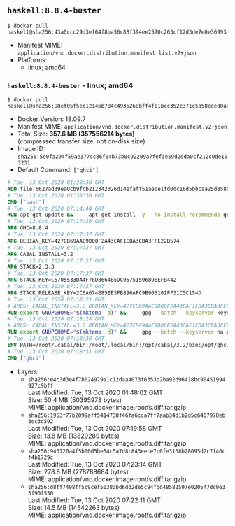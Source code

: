 ## `haskell:8.8.4-buster`

```console
$ docker pull haskell@sha256:43a0ccc29d3ef64f8ba56c88f394ee2570c263cf12d3de7e0e36993fd8f22415
```

-	Manifest MIME: `application/vnd.docker.distribution.manifest.list.v2+json`
-	Platforms:
	-	linux; amd64

### `haskell:8.8.4-buster` - linux; amd64

```console
$ docker pull haskell@sha256:98ef05f5ec12146b784c4935268bff4f01bcc352c371c5a58eded0aa975a601a
```

-	Docker Version: 18.09.7
-	Manifest MIME: `application/vnd.docker.distribution.manifest.v2+json`
-	Total Size: **357.6 MB (357556214 bytes)**  
	(compressed transfer size, not on-disk size)
-	Image ID: `sha256:5e0fa294f59ae377cc86f04b73b0c92209a7fef3e59d2dda0cf212c0de103231`
-	Default Command: `["ghci"]`

```dockerfile
# Tue, 13 Oct 2020 01:38:30 GMT
ADD file:6627ad39ea0cb9fcb212342326d14efaff51aece1fd0dc16d5bbcaa25d858622 in / 
# Tue, 13 Oct 2020 01:38:30 GMT
CMD ["bash"]
# Tue, 13 Oct 2020 07:14:44 GMT
RUN apt-get update &&     apt-get install -y --no-install-recommends gnupg ca-certificates dirmngr &&     rm -rf /var/lib/apt/lists/*
# Tue, 13 Oct 2020 07:17:36 GMT
ARG GHC=8.8.4
# Tue, 13 Oct 2020 07:17:37 GMT
ARG DEBIAN_KEY=427CB69AAC9D00F2A43CAF1CBA3CBA3FFE22B574
# Tue, 13 Oct 2020 07:17:37 GMT
ARG CABAL_INSTALL=3.2
# Tue, 13 Oct 2020 07:17:37 GMT
ARG STACK=2.3.3
# Tue, 13 Oct 2020 07:17:37 GMT
ARG STACK_KEY=C5705533DA4F78D8664B5DC0575159689BEFB442
# Tue, 13 Oct 2020 07:17:37 GMT
ARG STACK_RELEASE_KEY=2C6A674E85EE3FB896AFC9B965101FF31C5C154D
# Tue, 13 Oct 2020 07:18:21 GMT
# ARGS: CABAL_INSTALL=3.2 DEBIAN_KEY=427CB69AAC9D00F2A43CAF1CBA3CBA3FFE22B574 GHC=8.8.4 STACK=2.3.3 STACK_KEY=C5705533DA4F78D8664B5DC0575159689BEFB442 STACK_RELEASE_KEY=2C6A674E85EE3FB896AFC9B965101FF31C5C154D
RUN export GNUPGHOME="$(mktemp -d)" &&     gpg --batch --keyserver keyserver.ubuntu.com --recv-keys ${DEBIAN_KEY} &&     gpg --batch --armor --export ${DEBIAN_KEY} > /etc/apt/trusted.gpg.d/haskell.org.gpg.asc &&     gpgconf --kill all &&     echo 'deb http://downloads.haskell.org/debian buster main' > /etc/apt/sources.list.d/ghc.list &&     apt-get update &&     apt-get install -y --no-install-recommends         cabal-install-${CABAL_INSTALL}         curl         g++         ghc-${GHC}         git         libsqlite3-dev         libtinfo-dev         make         netbase         openssh-client         xz-utils         zlib1g-dev &&     rm -rf "$GNUPGHOME" /var/lib/apt/lists/*
# Tue, 13 Oct 2020 07:18:28 GMT
# ARGS: CABAL_INSTALL=3.2 DEBIAN_KEY=427CB69AAC9D00F2A43CAF1CBA3CBA3FFE22B574 GHC=8.8.4 STACK=2.3.3 STACK_KEY=C5705533DA4F78D8664B5DC0575159689BEFB442 STACK_RELEASE_KEY=2C6A674E85EE3FB896AFC9B965101FF31C5C154D
RUN export GNUPGHOME="$(mktemp -d)" &&     gpg --batch --keyserver ha.pool.sks-keyservers.net --recv-keys ${STACK_KEY} &&     gpg --batch --keyserver ha.pool.sks-keyservers.net --recv-keys ${STACK_RELEASE_KEY} &&     curl -fSL https://github.com/commercialhaskell/stack/releases/download/v${STACK}/stack-${STACK}-linux-x86_64.tar.gz -o stack.tar.gz &&     curl -fSL https://github.com/commercialhaskell/stack/releases/download/v${STACK}/stack-${STACK}-linux-x86_64.tar.gz.asc -o stack.tar.gz.asc &&     gpg --batch --trusted-key 0x575159689BEFB442 --verify stack.tar.gz.asc stack.tar.gz &&     tar -xf stack.tar.gz -C /usr/local/bin --strip-components=1 &&     /usr/local/bin/stack config set system-ghc --global true &&     /usr/local/bin/stack config set install-ghc --global false &&     rm -rf "$GNUPGHOME" /var/lib/apt/lists/* /stack.tar.gz.asc /stack.tar.gz
# Tue, 13 Oct 2020 07:18:30 GMT
ENV PATH=/root/.cabal/bin:/root/.local/bin:/opt/cabal/3.2/bin:/opt/ghc/8.8.4/bin:/usr/local/sbin:/usr/local/bin:/usr/sbin:/usr/bin:/sbin:/bin
# Tue, 13 Oct 2020 07:18:31 GMT
CMD ["ghci"]
```

-	Layers:
	-	`sha256:e4c3d3e4f7b024979a1c12daa4073f6353b2ba92d96418bc90451994927c9bff`  
		Last Modified: Tue, 13 Oct 2020 01:48:02 GMT  
		Size: 50.4 MB (50395978 bytes)  
		MIME: application/vnd.docker.image.rootfs.diff.tar.gzip
	-	`sha256:1953f77b2099aff5414738f46fa6cca7ff7aab34d1b2d5c6407978eb3ec3d592`  
		Last Modified: Tue, 13 Oct 2020 07:19:58 GMT  
		Size: 13.8 MB (13829289 bytes)  
		MIME: application/vnd.docker.image.rootfs.diff.tar.gzip
	-	`sha256:943720a4f5b00d5be54c5a7d8c843eece7c0fe3168b28095d2c7f40cf4b1729c`  
		Last Modified: Tue, 13 Oct 2020 07:23:14 GMT  
		Size: 278.8 MB (278788684 bytes)  
		MIME: application/vnd.docker.image.rootfs.diff.tar.gzip
	-	`sha256:d8ff7498ff5c9cef50383bd6dd2de5c94fbd48582597e020547dc9e33f90f550`  
		Last Modified: Tue, 13 Oct 2020 07:22:11 GMT  
		Size: 14.5 MB (14542263 bytes)  
		MIME: application/vnd.docker.image.rootfs.diff.tar.gzip
